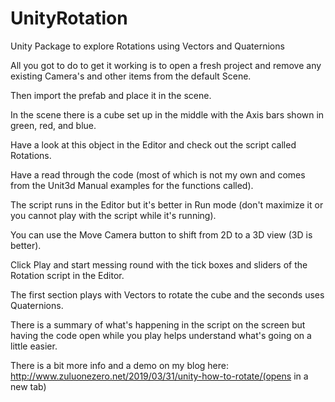 # UnityRotation
Unity Package to explore Rotations using Vectors and Quaternions

All you got to do to get it working is to open a fresh project and remove any existing Camera's and other items from the default Scene.

Then import the prefab and place it in the scene.

In the scene there is a cube set up in the middle with the Axis bars shown in green, red, and blue.

Have a look at this object in the Editor and check out the script called Rotations.

Have a read through the code (most of which is not my own and comes from the Unit3d Manual examples for the functions called).

The script runs in the Editor but it's better in Run mode (don't maximize it or you cannot play with the script while it's running).

You can use the Move Camera button to shift from 2D to a 3D view (3D is better).

Click Play and start messing round with the tick boxes and sliders of the Rotation script in the Editor.

The first section plays with Vectors to rotate the cube and the seconds uses Quaternions.

There is a summary of what's happening in the script on the screen but having the code open while you play helps understand what's going on a little easier.

There is a bit more info and a demo on my blog here: http://www.zuluonezero.net/2019/03/31/unity-how-to-rotate/(opens in a new tab)
